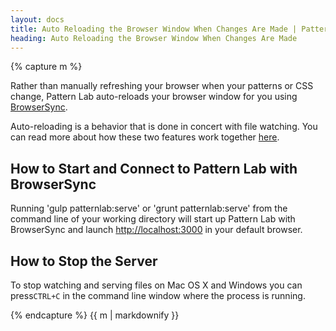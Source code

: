 ```yaml
---
layout: docs
title: Auto Reloading the Browser Window When Changes Are Made | Pattern Lab
heading: Auto Reloading the Browser Window When Changes Are Made
---
```


{% capture m %}

Rather than manually refreshing your browser when your patterns or CSS change, Pattern Lab auto-reloads your browser window for you using [BrowserSync](http://www.browsersync.io/).

Auto-reloading is a behavior that is done in concert with file watching. You can read more about how these two features work together [here](/docs/advanced-auto-regenerate.html#node).

## How to Start and Connect to Pattern Lab with BrowserSync

Running 'gulp patternlab:serve' or 'grunt patternlab:serve' from the command line of your working directory will start up Pattern Lab with BrowserSync and launch [http://localhost:3000](http://localhost:3000) in your default browser.

## How to Stop the Server

To stop watching and serving files on Mac OS X and Windows you can press`CTRL+C` in the command line window where the process is running.

{% endcapture %}
{{ m | markdownify }}
